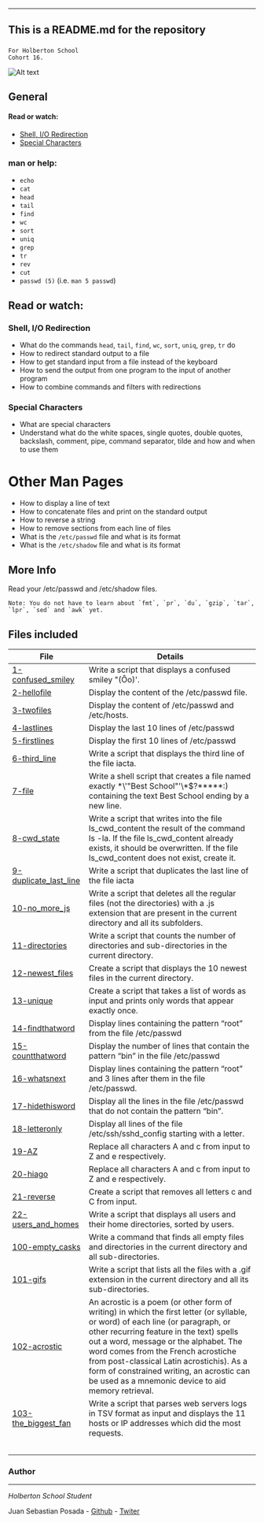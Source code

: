 # 
***
## This is a README.md for the repository
### 
```
For Holberton School
Cohort 16.
```
![Alt text](https://cdn.thegeeksearch.com/wp-content/uploads/2020/05/command-redirection-in-Linux.jpg)

## General

#### Read or watch:
* [Shell, I/O Redirection](http://linuxcommand.org/lc3_lts0070.php)
* [Special Characters](http://mywiki.wooledge.org/BashGuide/SpecialCharacters)

### man or help:

* `echo`
* `cat`
* `head`
* `tail`
* `find`
* `wc`
* `sort`
* `uniq`
* `grep`
* `tr`
* `rev`
* `cut`
* `passwd (5)` (i.e. `man 5 passwd`)

## Read or watch:

### Shell, I/O Redirection

* What do the commands `head`, `tail`, `find`, `wc`, `sort`, `uniq`, `grep`, `tr` do
* How to redirect standard output to a file
* How to get standard input from a file instead of the keyboard
* How to send the output from one program to the input of another program
* How to combine commands and filters with redirections
### Special Characters
* What are special characters
* Understand what do the white spaces, single quotes, double quotes, backslash, comment, pipe, command separator, tilde and how and when to use them
# Other Man Pages
* How to display a line of text
* How to concatenate files and print on the standard output
* How to reverse a string
* How to remove sections from each line of files
* What is the `/etc/passwd` file and what is its format
* What is the `/etc/shadow` file and what is its format

## More Info

Read your /etc/passwd and /etc/shadow files.
``` 
Note: You do not have to learn about `fmt`, `pr`, `du`, `gzip`, `tar`, `lpr`, `sed` and `awk` yet.
``` 
## Files included

| File                 | Details                                    |
|--------------------- | ------------------------------------------ |
| [1-confused_smiley]() | Write a script that displays a confused smiley "(Ôo)'. |
| [2-hellofile]() |	  Display the content of the /etc/passwd file. |
| [3-twofiles]() |Display the content of /etc/passwd and /etc/hosts. |
| [4-lastlines]() |	Display the last 10 lines of /etc/passwd  |
| [5-firstlines]() |	Display the first 10 lines of /etc/passwd       |
| [6-third_line]() |	Write a script that displays the third line of the file iacta.       |
| [7-file]() |Write a shell script that creates a file named exactly \*\\'"Best School"\'\\*$\?\*\*\*\*\*:) containing the text Best School ending by a new line.	       |
| [8-cwd_state]() |	  Write a script that writes into the file ls_cwd_content the result of the command ls -la. If the file ls_cwd_content already exists, it should be overwritten. If the file ls_cwd_content does not exist, create it.     |
| [9-duplicate_last_line]() |Write a script that duplicates the last line of the file iacta	       |
| [10-no_more_js]() |Write a script that deletes all the regular files (not the directories) with a .js extension that are present in the current directory and all its subfolders.	       |
| [11-directories]() |	Write a script that counts the number of directories and sub-directories in the current directory.       |
| [12-newest_files]() |	 Create a script that displays the 10 newest files in the current directory.      |
| [13-unique]() |Create a script that takes a list of words as input and prints only words that appear exactly once.	       |
| [14-findthatword]() |	Display lines containing the pattern “root” from the file /etc/passwd       |
| [15-countthatword]() |Display the number of lines that contain the pattern “bin” in the file /etc/passwd	       |
| [16-whatsnext]() |Display lines containing the pattern “root” and 3 lines after them in the file /etc/passwd.	       |
| [17-hidethisword]() |Display all the lines in the file /etc/passwd that do not contain the pattern “bin”.	       |
| [18-letteronly]() |	Display all lines of the file /etc/ssh/sshd_config starting with a letter.       |
| [19-AZ]() |Replace all characters A and c from input to Z and e respectively.|
| [20-hiago]() |Replace all characters A and c from input to Z and e respectively.|
| [21-reverse]() |	Create a script that removes all letters c and C from input. |
| [22-users_and_homes]() |	Write a script that displays all users and their home directories, sorted by users.|
| [100-empty_casks]() |	 Write a command that finds all empty files and directories in the current directory and all sub-directories.  |
| [101-gifs]() |Write a script that lists all the files with a .gif extension in the current directory and all its sub-directories.	  |
| [102-acrostic]() | An acrostic is a poem (or other form of writing) in which the first letter (or syllable, or word) of each line (or paragraph, or other recurring feature in the text) spells out a word, message or the alphabet. The word comes from the French acrostiche from post-classical Latin acrostichis). As a form of constrained writing, an acrostic can be used as a mnemonic device to aid memory retrieval. |
| [103-the_biggest_fan]() |Write a script that parses web servers logs in TSV format as input and displays the 11 hosts or IP addresses which did the most requests.	       |
| []() |	       |
| []() |	       |
| []() |	       |
| []() |	       |
| []() |	       |


### Author
***
*Holberton School Student*

Juan Sebastian Posada  - [Github](https://github.com/Juansepo13) - [Twiter](https://twitter.com/@JuanSeb35904130)